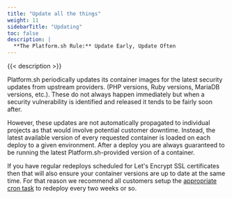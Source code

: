 ```yaml
---
title: "Update all the things"
weight: 11
sidebarTitle: "Updating"
toc: false
description: |
  **The Platform.sh Rule:** Update Early, Update Often
---
```


{{< description >}}

Platform.sh periodically updates its container images for the latest security updates from upstream providers.  (PHP versions, Ruby versions, MariaDB versions, etc.).  These do not always happen immediately but when a security vulnerability is identified and released it tends to be fairly soon after.

However, these updates are not automatically propagated to individual projects as that would involve potential customer downtime.  Instead, the latest available version of every requested container is loaded on each deploy to a given environment.  After a deploy you are always guaranteed to be running the latest Platform.sh-provided version of a container.

If you have regular redeploys scheduled for Let's Encrypt SSL certificates then that will also ensure your container versions are up to date at the same time.  For that reason we recommend all customers setup the [appropriate cron task](/configuration/routes/https/#automatic-certificate-renewal) to redeploy every two weeks or so.
